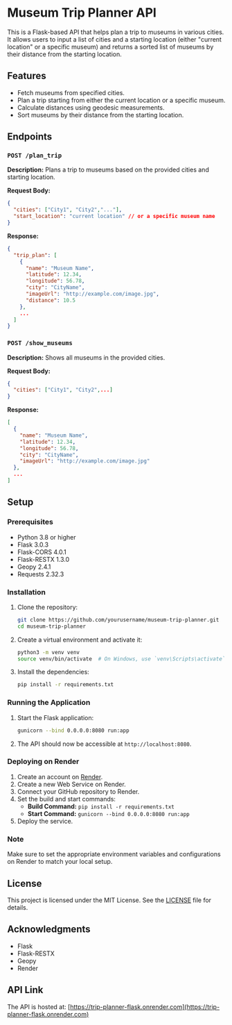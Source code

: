 
# Museum Trip Planner API

This is a Flask-based API that helps plan a trip to museums in various cities. It allows users to input a list of cities and a starting location (either "current location" or a specific museum) and returns a sorted list of museums by their distance from the starting location.

## Features

- Fetch museums from specified cities.
- Plan a trip starting from either the current location or a specific museum.
- Calculate distances using geodesic measurements.
- Sort museums by their distance from the starting location.

## Endpoints

### `POST /plan_trip`

**Description:** Plans a trip to museums based on the provided cities and starting location.

**Request Body:**
```json
{
  "cities": ["City1", "City2","..."],
  "start_location": "current location" // or a specific museum name
}
```

**Response:**
```json
{
  "trip_plan": [
    {
      "name": "Museum Name",
      "latitude": 12.34,
      "longitude": 56.78,
      "city": "CityName",
      "imageUrl": "http://example.com/image.jpg",
      "distance": 10.5
    },
    ...
  ]
}
```

### `POST /show_museums`

**Description:** Shows all museums in the provided cities.

**Request Body:**
```json
{
  "cities": ["City1", "City2",...]
}
```

**Response:**
```json
[
  {
    "name": "Museum Name",
    "latitude": 12.34,
    "longitude": 56.78,
    "city": "CityName",
    "imageUrl": "http://example.com/image.jpg"
  },
  ...
]
```

## Setup

### Prerequisites

- Python 3.8 or higher
- Flask 3.0.3
- Flask-CORS 4.0.1
- Flask-RESTX 1.3.0
- Geopy 2.4.1
- Requests 2.32.3

### Installation

1. Clone the repository:
   ```bash
   git clone https://github.com/yourusername/museum-trip-planner.git
   cd museum-trip-planner
   ```

2. Create a virtual environment and activate it:
   ```bash
   python3 -m venv venv
   source venv/bin/activate  # On Windows, use `venv\Scripts\activate`
   ```

3. Install the dependencies:
   ```bash
   pip install -r requirements.txt
   ```

### Running the Application

1. Start the Flask application:
   ```bash
   gunicorn --bind 0.0.0.0:8080 run:app
   ```

2. The API should now be accessible at `http://localhost:8080`.

### Deploying on Render

1. Create an account on [Render](https://render.com/).
2. Create a new Web Service on Render.
3. Connect your GitHub repository to Render.
4. Set the build and start commands:
   - **Build Command:** `pip install -r requirements.txt`
   - **Start Command:** `gunicorn --bind 0.0.0.0:8080 run:app`
5. Deploy the service.

### Note

Make sure to set the appropriate environment variables and configurations on Render to match your local setup.

## License

This project is licensed under the MIT License. See the [LICENSE](LICENSE) file for details.

## Acknowledgments

- Flask
- Flask-RESTX
- Geopy
- Render

## API Link

The API is hosted at: [https://trip-planner-flask.onrender.com](https://trip-planner-flask.onrender.com)
